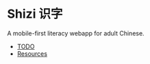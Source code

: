 # Shizi 识字

A mobile-first literacy webapp for adult Chinese.

* [TODO](wiki/TODO.md)
* [Resources](wiki/resources.md)
